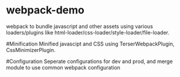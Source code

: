 # webpack-demo
webpack to bundle javascript and other assets using various loaders/plugins like html-loader/css-loader/style-loader/file-loader.

#Minification
Minified javascipt and CSS using TerserWebpackPlugin, CssMinimizerPlugin.

#Configuration
Seperate configurations for dev and prod, and merge module to use common webpack configuration
